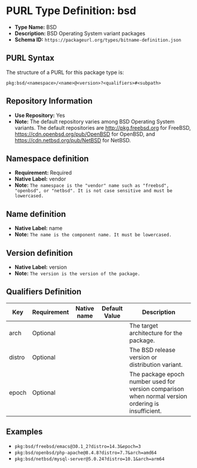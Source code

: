 <!--  NOTE: Auto-generated from the JSON PURL type definition.
Do not manually edit this file. Edit the JSON type definition instead. -->

# PURL Type Definition: bsd

- **Type Name:** BSD
- **Description:** BSD Operating System variant packages
- **Schema ID:** `https://packageurl.org/types/bitname-definition.json`

## PURL Syntax

The structure of a PURL for this package type is:

    pkg:bsd/<namespace>/<name>@<version>?<qualifiers>#<subpath>

## Repository Information

- **Use Repository:** Yes
- **Note:** The default repository varies among BSD Operating System variants. The default repositories are http://pkg.freebsd.org for FreeBSD, https://cdn.openbsd.org/pub/OpenBSD for OpenBSD, and https://cdn.netbsd.org/pub/NetBSD for NetBSD.

## Namespace definition

- **Requirement:** Required
- **Native Label:** vendor
- **Note:** `The namespace is the "vendor" name such as "freebsd", "openbsd", or "netbsd". It is not case sensitive and must be lowercased.`

## Name definition

- **Native Label:** name
- **Note:** `The name is the component name. It must be lowercased.`

## Version definition

- **Native Label:** version
- **Note:** `The version is the version of the package.`

## Qualifiers Definition

| Key  | Requirement | Native name | Default Value | Description |
|------|-------------|-------------|---------------|-------------|
| arch | Optional |  |  | The target architecture for the package. |
| distro | Optional |  |  | The BSD release version or distribution variant. |
| epoch | Optional |  |  | The package epoch number used for version comparison when normal version ordering is insufficient. |

## Examples

- `pkg:bsd/freebsd/emacs@30.1_2?distro=14.3&epoch=3`
- `pkg:bsd/openbsd/php-apache@8.4.8?distro=7.7&arch=amd64`
- `pkg:bsd/netbsd/mysql-server@5.0.24?distro=10.1&arch=arm64`
